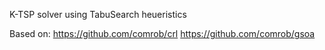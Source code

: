K-TSP solver using TabuSearch heueristics

Based on:
https://github.com/comrob/crl
https://github.com/comrob/gsoa
